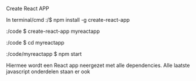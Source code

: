 Create React APP
 
In terminal/cmd
:/$ npm install -g create-react-app

:/code $ create-react-app myreactapp

:/code $ cd myreactapp

:/code/myreactapp $ npm start
 
Hiermee wordt een React app neergezet met alle dependencies.
Alle laatste javascript onderdelen staan er ook

